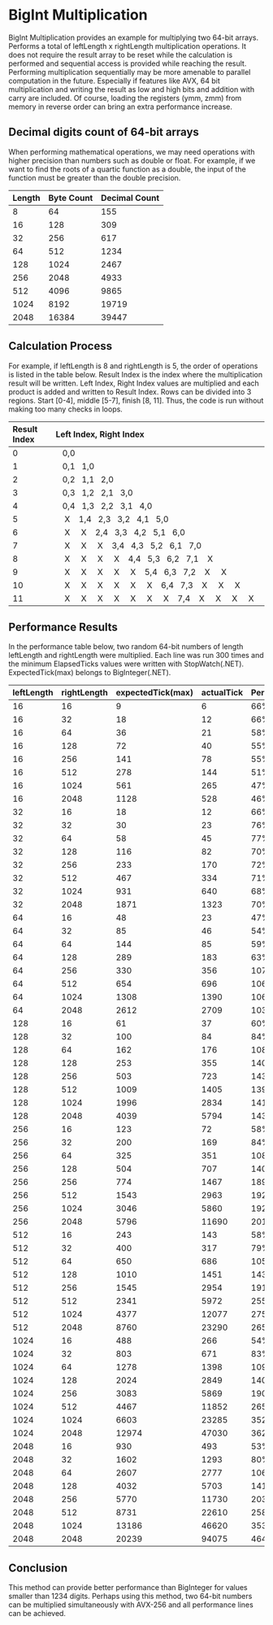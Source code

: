 # BigInt Multiplication
BigInt Multiplication provides an example for multiplying two 64-bit arrays. 
Performs a total of leftLength x rightLength multiplication operations.
It does not require the result array to be reset while the calculation is performed and sequential access is provided while reaching the result.
Performing multiplication sequentially may be more amenable to parallel computation in the future.
Especially if features like AVX, 64 bit multiplication and writing the result as low and high bits and addition with carry are included. Of course, loading the registers (ymm, zmm) from memory in reverse order can bring an extra performance increase.

## Decimal digits count of 64-bit arrays
When performing mathematical operations, we may need operations with higher precision than numbers such as double or float. 
For example, if we want to find the roots of a quartic function as a double, the input of the function must be greater than the double precision.

| Length | Byte Count | Decimal Count |
| :----- | :--------- | :------------ |
|  8     |  64        |  155          |
|  16    |  128       |  309          |
|  32    |  256       |  617          |
|  64    |  512       |  1234         |
|  128   |  1024      |  2467         |
|  256   |  2048      |  4933         |
|  512   |  4096      |  9865         |
|  1024  |  8192      |  19719        |
|  2048  |  16384     |  39447        |


## Calculation Process
For example, if leftLength is 8 and rightLength is 5, the order of operations is listed in the table below. 
Result Index is the index where the multiplication result will be written. 
Left Index, Right Index values are multiplied and each product is added and written to Result Index. 
Rows can be divided into 3 regions. Start [0-4], middle [5-7], finish [8, 11]. 
Thus, the code is run without making too many checks in loops.

|Result Index| Left Index, Right Index                                                  |
| :--------- | :------------------------------------------------------------------------|
|0           |&nbsp;&nbsp;&nbsp;0,0&nbsp;&nbsp;&nbsp;&nbsp;&nbsp;&nbsp;&nbsp;&nbsp;&nbsp;&nbsp;&nbsp;&nbsp;&nbsp;&nbsp;&nbsp;&nbsp;&nbsp;&nbsp;&nbsp;&nbsp;&nbsp;&nbsp;&nbsp;&nbsp;&nbsp;&nbsp;&nbsp;&nbsp;&nbsp;&nbsp;&nbsp;&nbsp;&nbsp;&nbsp;&nbsp;&nbsp;&nbsp;&nbsp;&nbsp;&nbsp;&nbsp;&nbsp;&nbsp;&nbsp;&nbsp;&nbsp;&nbsp;&nbsp;&nbsp;&nbsp;&nbsp;&nbsp;&nbsp;&nbsp;&nbsp;&nbsp;&nbsp;&nbsp;&nbsp;&nbsp;&nbsp;&nbsp;&nbsp;&nbsp;&nbsp;&nbsp;&nbsp;&nbsp;|
|1           |&nbsp;&nbsp;&nbsp;0,1&nbsp;&nbsp;&nbsp;1,0&nbsp;&nbsp;&nbsp;&nbsp;&nbsp;&nbsp;&nbsp;&nbsp;&nbsp;&nbsp;&nbsp;&nbsp;&nbsp;&nbsp;&nbsp;&nbsp;&nbsp;&nbsp;&nbsp;&nbsp;&nbsp;&nbsp;&nbsp;&nbsp;&nbsp;&nbsp;&nbsp;&nbsp;&nbsp;&nbsp;&nbsp;&nbsp;&nbsp;&nbsp;&nbsp;&nbsp;&nbsp;&nbsp;&nbsp;&nbsp;&nbsp;&nbsp;&nbsp;&nbsp;&nbsp;&nbsp;&nbsp;&nbsp;&nbsp;&nbsp;&nbsp;&nbsp;&nbsp;&nbsp;&nbsp;&nbsp;&nbsp;&nbsp;&nbsp;&nbsp;&nbsp;&nbsp;|
|2           |&nbsp;&nbsp;&nbsp;0,2&nbsp;&nbsp;&nbsp;1,1&nbsp;&nbsp;&nbsp;2,0&nbsp;&nbsp;&nbsp;&nbsp;&nbsp;&nbsp;&nbsp;&nbsp;&nbsp;&nbsp;&nbsp;&nbsp;&nbsp;&nbsp;&nbsp;&nbsp;&nbsp;&nbsp;&nbsp;&nbsp;&nbsp;&nbsp;&nbsp;&nbsp;&nbsp;&nbsp;&nbsp;&nbsp;&nbsp;&nbsp;&nbsp;&nbsp;&nbsp;&nbsp;&nbsp;&nbsp;&nbsp;&nbsp;&nbsp;&nbsp;&nbsp;&nbsp;&nbsp;&nbsp;&nbsp;&nbsp;&nbsp;&nbsp;&nbsp;&nbsp;&nbsp;&nbsp;&nbsp;&nbsp;&nbsp;&nbsp;|
|3           |&nbsp;&nbsp;&nbsp;0,3&nbsp;&nbsp;&nbsp;1,2&nbsp;&nbsp;&nbsp;2,1&nbsp;&nbsp;&nbsp;3,0&nbsp;&nbsp;&nbsp;&nbsp;&nbsp;&nbsp;&nbsp;&nbsp;&nbsp;&nbsp;&nbsp;&nbsp;&nbsp;&nbsp;&nbsp;&nbsp;&nbsp;&nbsp;&nbsp;&nbsp;&nbsp;&nbsp;&nbsp;&nbsp;&nbsp;&nbsp;&nbsp;&nbsp;&nbsp;&nbsp;&nbsp;&nbsp;&nbsp;&nbsp;&nbsp;&nbsp;&nbsp;&nbsp;&nbsp;&nbsp;&nbsp;&nbsp;&nbsp;&nbsp;&nbsp;&nbsp;&nbsp;&nbsp;&nbsp;&nbsp;|
|4           |&nbsp;&nbsp;&nbsp;0,4&nbsp;&nbsp;&nbsp;1,3&nbsp;&nbsp;&nbsp;2,2&nbsp;&nbsp;&nbsp;3,1&nbsp;&nbsp;&nbsp;4,0&nbsp;&nbsp;&nbsp;&nbsp;&nbsp;&nbsp;&nbsp;&nbsp;&nbsp;&nbsp;&nbsp;&nbsp;&nbsp;&nbsp;&nbsp;&nbsp;&nbsp;&nbsp;&nbsp;&nbsp;&nbsp;&nbsp;&nbsp;&nbsp;&nbsp;&nbsp;&nbsp;&nbsp;&nbsp;&nbsp;&nbsp;&nbsp;&nbsp;&nbsp;&nbsp;&nbsp;&nbsp;&nbsp;&nbsp;&nbsp;&nbsp;&nbsp;&nbsp;&nbsp;|
|5           |&nbsp;&nbsp;&nbsp;&nbsp;X&nbsp;&nbsp;&nbsp;&nbsp;1,4&nbsp;&nbsp;&nbsp;2,3&nbsp;&nbsp;&nbsp;3,2&nbsp;&nbsp;&nbsp;4,1&nbsp;&nbsp;&nbsp;5,0&nbsp;&nbsp;&nbsp;&nbsp;&nbsp;&nbsp;&nbsp;&nbsp;&nbsp;&nbsp;&nbsp;&nbsp;&nbsp;&nbsp;&nbsp;&nbsp;&nbsp;&nbsp;&nbsp;&nbsp;&nbsp;&nbsp;&nbsp;&nbsp;&nbsp;&nbsp;&nbsp;&nbsp;&nbsp;&nbsp;&nbsp;&nbsp;&nbsp;&nbsp;&nbsp;&nbsp;&nbsp;&nbsp;|
|6           |&nbsp;&nbsp;&nbsp;&nbsp;X&nbsp;&nbsp;&nbsp;&nbsp;&nbsp;X&nbsp;&nbsp;&nbsp;&nbsp;2,4&nbsp;&nbsp;&nbsp;3,3&nbsp;&nbsp;&nbsp;4,2&nbsp;&nbsp;&nbsp;5,1&nbsp;&nbsp;&nbsp;6,0&nbsp;&nbsp;&nbsp;&nbsp;&nbsp;&nbsp;&nbsp;&nbsp;&nbsp;&nbsp;&nbsp;&nbsp;&nbsp;&nbsp;&nbsp;&nbsp;&nbsp;&nbsp;&nbsp;&nbsp;&nbsp;&nbsp;&nbsp;&nbsp;&nbsp;&nbsp;&nbsp;&nbsp;&nbsp;&nbsp;&nbsp;&nbsp;|
|7           |&nbsp;&nbsp;&nbsp;&nbsp;X&nbsp;&nbsp;&nbsp;&nbsp;&nbsp;X&nbsp;&nbsp;&nbsp;&nbsp;&nbsp;X&nbsp;&nbsp;&nbsp;&nbsp;3,4&nbsp;&nbsp;&nbsp;4,3&nbsp;&nbsp;&nbsp;5,2&nbsp;&nbsp;&nbsp;6,1&nbsp;&nbsp;&nbsp;7,0&nbsp;&nbsp;&nbsp;&nbsp;&nbsp;&nbsp;&nbsp;&nbsp;&nbsp;&nbsp;&nbsp;&nbsp;&nbsp;&nbsp;&nbsp;&nbsp;&nbsp;&nbsp;&nbsp;&nbsp;&nbsp;&nbsp;&nbsp;&nbsp;&nbsp;&nbsp;|
|8           |&nbsp;&nbsp;&nbsp;&nbsp;X&nbsp;&nbsp;&nbsp;&nbsp;&nbsp;X&nbsp;&nbsp;&nbsp;&nbsp;&nbsp;X&nbsp;&nbsp;&nbsp;&nbsp;&nbsp;X&nbsp;&nbsp;&nbsp;&nbsp;4,4&nbsp;&nbsp;&nbsp;5,3&nbsp;&nbsp;&nbsp;6,2&nbsp;&nbsp;&nbsp;7,1&nbsp;&nbsp;&nbsp;&nbsp;X&nbsp;&nbsp;&nbsp;&nbsp;&nbsp;&nbsp;&nbsp;&nbsp;&nbsp;&nbsp;&nbsp;&nbsp;&nbsp;&nbsp;&nbsp;&nbsp;&nbsp;&nbsp;&nbsp;&nbsp;&nbsp;|
|9           |&nbsp;&nbsp;&nbsp;&nbsp;X&nbsp;&nbsp;&nbsp;&nbsp;&nbsp;X&nbsp;&nbsp;&nbsp;&nbsp;&nbsp;X&nbsp;&nbsp;&nbsp;&nbsp;&nbsp;X&nbsp;&nbsp;&nbsp;&nbsp;&nbsp;X&nbsp;&nbsp;&nbsp;&nbsp;5,4&nbsp;&nbsp;&nbsp;6,3&nbsp;&nbsp;&nbsp;7,2&nbsp;&nbsp;&nbsp;&nbsp;X&nbsp;&nbsp;&nbsp;&nbsp;&nbsp;X&nbsp;&nbsp;&nbsp;&nbsp;&nbsp;&nbsp;&nbsp;&nbsp;&nbsp;&nbsp;&nbsp;&nbsp;&nbsp;&nbsp;&nbsp;|
|10          |&nbsp;&nbsp;&nbsp;&nbsp;X&nbsp;&nbsp;&nbsp;&nbsp;&nbsp;X&nbsp;&nbsp;&nbsp;&nbsp;&nbsp;X&nbsp;&nbsp;&nbsp;&nbsp;&nbsp;X&nbsp;&nbsp;&nbsp;&nbsp;&nbsp;X&nbsp;&nbsp;&nbsp;&nbsp;&nbsp;X&nbsp;&nbsp;&nbsp;&nbsp;6,4&nbsp;&nbsp;&nbsp;7,3&nbsp;&nbsp;&nbsp;&nbsp;X&nbsp;&nbsp;&nbsp;&nbsp;&nbsp;X&nbsp;&nbsp;&nbsp;&nbsp;&nbsp;X&nbsp;&nbsp;&nbsp;&nbsp;&nbsp;&nbsp;&nbsp;&nbsp;&nbsp;|
|11          |&nbsp;&nbsp;&nbsp;&nbsp;X&nbsp;&nbsp;&nbsp;&nbsp;&nbsp;X&nbsp;&nbsp;&nbsp;&nbsp;&nbsp;X&nbsp;&nbsp;&nbsp;&nbsp;&nbsp;X&nbsp;&nbsp;&nbsp;&nbsp;&nbsp;X&nbsp;&nbsp;&nbsp;&nbsp;&nbsp;X&nbsp;&nbsp;&nbsp;&nbsp;&nbsp;X&nbsp;&nbsp;&nbsp;&nbsp;7,4&nbsp;&nbsp;&nbsp;&nbsp;X&nbsp;&nbsp;&nbsp;&nbsp;&nbsp;X&nbsp;&nbsp;&nbsp;&nbsp;&nbsp;X&nbsp;&nbsp;&nbsp;&nbsp;&nbsp;X&nbsp;&nbsp;&nbsp;|

## Performance Results
In the performance table below, two random 64-bit numbers of length leftLength and rightLength were multiplied. 
Each line was run 300 times and the minimum ElapsedTicks values were written with StopWatch(.NET). 
ExpectedTick(max) belongs to BigInteger(.NET).


|leftLength          |rightLength         |expectedTick(max)   |actualTick          |Percent |
| :------------------| :------------------| :------------------| :------------------| :----- |
|16                  |16                  |9                   |6                   |66%     |
|16                  |32                  |18                  |12                  |66%     |
|16                  |64                  |36                  |21                  |58%     |
|16                  |128                 |72                  |40                  |55%     |
|16                  |256                 |141                 |78                  |55%     |
|16                  |512                 |278                 |144                 |51%     |
|16                  |1024                |561                 |265                 |47%     |
|16                  |2048                |1128                |528                 |46%     |
|32                  |16                  |18                  |12                  |66%     |
|32                  |32                  |30                  |23                  |76%     |
|32                  |64                  |58                  |45                  |77%     |
|32                  |128                 |116                 |82                  |70%     |
|32                  |256                 |233                 |170                 |72%     |
|32                  |512                 |467                 |334                 |71%     |
|32                  |1024                |931                 |640                 |68%     |
|32                  |2048                |1871                |1323                |70%     |
|64                  |16                  |48                  |23                  |47%     |
|64                  |32                  |85                  |46                  |54%     |
|64                  |64                  |144                 |85                  |59%     |
|64                  |128                 |289                 |183                 |63%     |
|64                  |256                 |330                 |356                 |107%    |
|64                  |512                 |654                 |696                 |106%    |
|64                  |1024                |1308                |1390                |106%    |
|64                  |2048                |2612                |2709                |103%    |
|128                 |16                  |61                  |37                  |60%     |
|128                 |32                  |100                 |84                  |84%     |
|128                 |64                  |162                 |176                 |108%    |
|128                 |128                 |253                 |355                 |140%    |
|128                 |256                 |503                 |723                 |143%    |
|128                 |512                 |1009                |1405                |139%    |
|128                 |1024                |1996                |2834                |141%    |
|128                 |2048                |4039                |5794                |143%    |
|256                 |16                  |123                 |72                  |58%     |
|256                 |32                  |200                 |169                 |84%     |
|256                 |64                  |325                 |351                 |108%    |
|256                 |128                 |504                 |707                 |140%    |
|256                 |256                 |774                 |1467                |189%    |
|256                 |512                 |1543                |2963                |192%    |
|256                 |1024                |3046                |5860                |192%    |
|256                 |2048                |5796                |11690               |201%    |
|512                 |16                  |243                 |143                 |58%     |
|512                 |32                  |400                 |317                 |79%     |
|512                 |64                  |650                 |686                 |105%    |
|512                 |128                 |1010                |1451                |143%    |
|512                 |256                 |1545                |2954                |191%    |
|512                 |512                 |2341                |5972                |255%    |
|512                 |1024                |4377                |12077               |275%    |
|512                 |2048                |8760                |23290               |265%    |
|1024                |16                  |488                 |266                 |54%     |
|1024                |32                  |803                 |671                 |83%     |
|1024                |64                  |1278                |1398                |109%    |
|1024                |128                 |2024                |2849                |140%    |
|1024                |256                 |3083                |5869                |190%    |
|1024                |512                 |4467                |11852               |265%    |
|1024                |1024                |6603                |23285               |352%    |
|1024                |2048                |12974               |47030               |362%    |
|2048                |16                  |930                 |493                 |53%     |
|2048                |32                  |1602                |1293                |80%     |
|2048                |64                  |2607                |2777                |106%    |
|2048                |128                 |4032                |5703                |141%    |
|2048                |256                 |5770                |11730               |203%    |
|2048                |512                 |8731                |22610               |258%    |
|2048                |1024                |13186               |46620               |353%    |
|2048                |2048                |20239               |94075               |464%    |



## Conclusion
This method can provide better performance than BigInteger for values smaller than 1234 digits. 
Perhaps using this method, two 64-bit numbers can be multiplied simultaneously with AVX-256 and all performance lines can be achieved.
  
